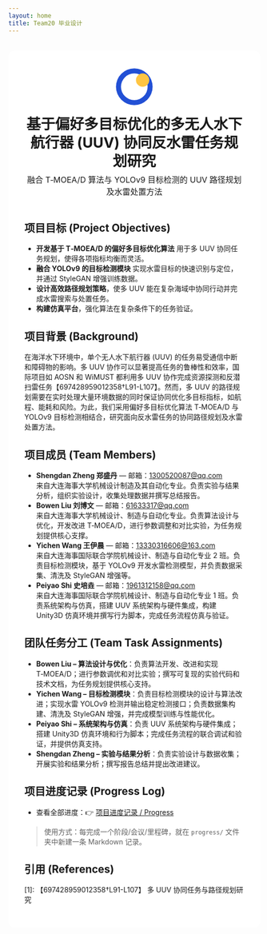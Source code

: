 ```yaml
---
layout: home
title: Team20 毕业设计
---
```


<style>
body {
  background-image: url('{{ "/uuv_background.jpg" | relative_url }}');
  background-size: cover;
  background-attachment: fixed;
  background-repeat: no-repeat;
}
.main-content {
  background: rgba(255,255,255,0.90);
  padding: 2rem;
  border-radius: 12px;
  margin: 2rem auto;
  max-width: 900px;
}
.hero {
  text-align: center;
  margin-bottom: 1.5rem;
}
.hero-logo-title {
  display: flex;
  align-items: center;
  justify-content: center;
  flex-wrap: wrap;
  gap: 1rem;
}
.hero-logo-title h1 {
  font-size: 1.8rem;
  margin: 0;
  line-height: 1.3;
}
.hero-logo-title p {
  font-size: 1rem;
  margin-top: 0.3rem;
}
</style>

<div class="main-content">
  <div class="hero">
    <div class="hero-logo-title">
      <svg width="80" height="80" viewBox="0 0 120 120" xmlns="http://www.w3.org/2000/svg">
  <circle cx="60" cy="60" r="55" fill="#2250D5" />
  <circle cx="60" cy="60" r="40" fill="#FFFFFF" />
  <circle cx="85" cy="40" r="20" fill="#FFC542" />
</svg>
      <div>
        <h1>基于偏好多目标优化的多无人水下航行器 (UUV) 协同反水雷任务规划研究</h1>
        <p>融合 T‑MOEA/D 算法与 YOLOv9 目标检测的 UUV 路径规划及水雷处置方法</p>
      </div>
    </div>
  </div>

## 项目目标 (Project Objectives)

- **开发基于 T‑MOEA/D 的偏好多目标优化算法** 用于多 UUV 协同任务规划，使得各项指标均衡而灵活。
- **融合 YOLOv9 的目标检测模块** 实现水雷目标的快速识别与定位，并通过 StyleGAN 增强训练数据。
- **设计高效路径规划策略**，使多 UUV 能在复杂海域中协同行动并完成水雷搜索与处置任务。
- **构建仿真平台**，强化算法在复杂条件下的任务验证。

## 项目背景 (Background)

在海洋水下环境中，单个无人水下航行器 (UUV) 的任务易受通信中断和障碍物的影响。多 UUV 协作可以显著提高任务的鲁棒性和效率，国际项目如 AOSN 和 WiMUST 都利用多 UUV 协作完成资源探测和反潜扫雷任务【697428959012358†L91-L107】。然而，多 UUV 的路径规划需要在实时处理大量环境数据的同时保证协同优化多目标指标，如航程、能耗和风险。为此，我们采用偏好多目标优化算法 T‑MOEA/D 与 YOLOv9 目标检测相结合，研究面向反水雷任务的协同路径规划及水雷处置方法。

## 项目成员 (Team Members)

- **Shengdan Zheng 郑盛丹** — 邮箱：<a href="mailto:1300520087@qq.com">1300520087@qq.com</a><br>
  来自大连海事大学机械设计制造及其自动化专业。负责实验与结果分析，组织实验设计，收集处理数据并撰写总结报告。
- **Bowen Liu 刘博文** — 邮箱：<a href="mailto:61633317@qq.com">61633317@qq.com</a><br>
  来自大连海事大学机械设计、制造与自动化专业。负责算法设计与优化，开发改进 T‑MOEA/D，进行参数调整和对比实验，为任务规划提供核心支撑。
- **Yichen Wang 王伊晨** — 邮箱：<a href="mailto:13330316606@163.com">13330316606@163.com</a><br>
  来自大连海事国际联合学院机械设计、制造与自动化专业 2 班。负责目标检测模块，基于 YOLOv9 开发水雷检测模型，并负责数据采集、清洗及 StyleGAN 增强等。
- **Peiyao Shi 史培垚** — 邮箱：<a href="mailto:1961312158@qq.com">1961312158@qq.com</a><br>
  来自大连海事国际联合学院机械设计、制造与自动化专业 1 班。负责系统架构与仿真，搭建 UUV 系统架构与硬件集成，构建 Unity3D 仿真环境并撰写行为脚本，完成任务流程仿真与验证。

## 团队任务分工 (Team Task Assignments)

- **Bowen Liu – 算法设计与优化**：负责算法开发、改进和实现 T‑MOEA/D；进行参数调优和对比实验；撰写可复现的实验代码和技术文档，为任务规划提供核心支持。
- **Yichen Wang – 目标检测模块**：负责目标检测模块的设计与算法改进；实现水雷 YOLOv9 检测并输出稳定检测接口；负责数据集构建、清洗及 StyleGAN 增强，并完成模型训练与性能优化。
- **Peiyao Shi – 系统架构与仿真**：负责 UUV 系统架构与硬件集成；搭建 Unity3D 仿真环境和行为脚本；完成任务流程的联合调试和验证，并提供仿真支持。
- **Shengdan Zheng – 实验与结果分析**：负责实验设计与数据收集；开展实验和结果分析；撰写报告总结并提出改进建议。

## 项目进度记录 (Progress Log)

- 查看全部进度：👉 <a href="{ '/progress/' | relative_url }">项目进度记录 / Progress</a>

> 使用方式：每完成一个阶段/会议/里程碑，就在 `progress/` 文件夹中新建一条 Markdown 记录。

## 引用 (References)

[1]: 【697428959012358†L91-L107】 多 UUV 协同任务与路径规划研究

</div>
